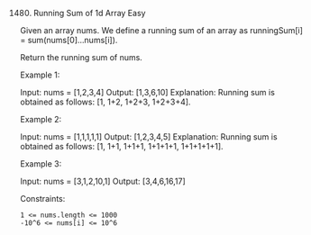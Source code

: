 1480. Running Sum of 1d Array
Easy

Given an array nums. We define a running sum of an array as runningSum[i] = sum(nums[0]…nums[i]).

Return the running sum of nums.

 

Example 1:

Input: nums = [1,2,3,4]
Output: [1,3,6,10]
Explanation: Running sum is obtained as follows: [1, 1+2, 1+2+3, 1+2+3+4].

Example 2:

Input: nums = [1,1,1,1,1]
Output: [1,2,3,4,5]
Explanation: Running sum is obtained as follows: [1, 1+1, 1+1+1, 1+1+1+1, 1+1+1+1+1].

Example 3:

Input: nums = [3,1,2,10,1]
Output: [3,4,6,16,17]

 

Constraints:

    1 <= nums.length <= 1000
    -10^6 <= nums[i] <= 10^6
